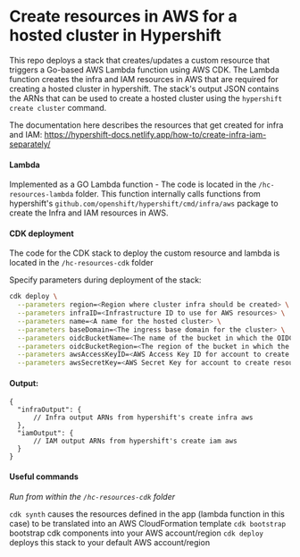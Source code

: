 # Create resources in AWS for a hosted cluster in Hypershift

This repo deploys a stack that creates/updates a custom resource that triggers a Go-based AWS Lambda function using AWS CDK. The Lambda function creates the infra and IAM resources in AWS that are required for creating a hosted cluster in hypershift. 
The stack's output JSON contains the ARNs that can be used to create a hosted cluster using the `hypershift create cluster` command.

The documentation here describes the resources that get created for infra and IAM: 
https://hypershift-docs.netlify.app/how-to/create-infra-iam-separately/

#### Lambda
Implemented as a GO Lambda function - The code is located in the `/hc-resources-lambda` folder. This function internally calls functions from hypershift's `github.com/openshift/hypershift/cmd/infra/aws` package to create the Infra and IAM resources in AWS.

#### CDK deployment
The code for the CDK stack to deploy the custom resource and lambda is located in the `/hc-resources-cdk` folder

Specify parameters during deployment of the stack:

```bash
cdk deploy \
  --parameters region=<Region where cluster infra should be created> \
  --parameters infraID=<Infrastructure ID to use for AWS resources> \
  --parameters name=<A name for the hosted cluster> \
  --parameters baseDomain=<The ingress base domain for the cluster> \
  --parameters oidcBucketName=<The name of the bucket in which the OIDC discovery document is stored> \
  --parameters oidcBucketRegion=<The region of the bucket in which the OIDC discovery document is stored> \
  --parameters awsAccessKeyID=<AWS Access Key ID for account to create resources in> \
  --parameters awsSecretKey=<AWS Secret Key for account to create resources in>
```

#### Output:
```
{
  "infraOutput": {
      // Infra output ARNs from hypershift's create infra aws
  },
  "iamOutput": {
      // IAM output ARNs from hypershift's create iam aws
  }
}
```

#### Useful commands
*Run from within the `/hc-resources-cdk` folder*

`cdk synth` causes the resources defined in the app (lambda function in this case) to be translated into an AWS CloudFormation template
`cdk bootstrap` bootstrap cdk components into your AWS account/region
`cdk deploy` deploys this stack to your default AWS account/region